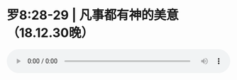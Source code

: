 # 罗8:28-29 | 凡事都有神的美意（18.12.30晚）

<audio style="width: 100%;" preload="false" controls controlslist="nodownload"><source src="//cdn.wechat.edu.pl/audio/mp3/old/27310.mp3" type="audio/mpeg">Your browser does not support the audio element.</audio>


